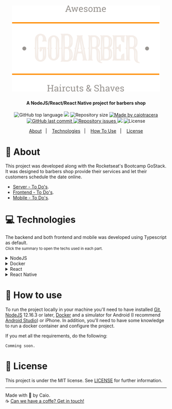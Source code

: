 <h1 align="center">
  <img src="website/src/assets/logo.svg">
  <br>
</h1>

<h4 align="center">
  A NodeJS/React/React Native project for barbers shop
</h4>

<p align="center">
  <img alt="GitHub top language" src="https://img.shields.io/github/languages/top/caiotracera/gobarber">

  <img src="https://img.shields.io/github/languages/count/caiotracera/gobarber">
	
  <img alt="Repository size" src="https://img.shields.io/github/repo-size/caiotracera/gobarber">
	
  <a href="https://www.linkedin.com/in/caiotracera/">
    <img alt="Made by caiotracera" src="https://img.shields.io/badge/made%20by-caiotracera-%230172B3">
  </a>

  <a href="https://github.com/caiotracera/gobarber/commits/master">
    <img alt="GitHub last commit" src="https://img.shields.io/github/last-commit/caiotracera/gobarber">
  </a>

  <a href="https://github.com/caiotracera/gobarber/issues">
    <img alt="Repository issues" src="https://img.shields.io/github/issues/caiotracera/gobarber">
  </a>

  <img src="https://api.codacy.com/project/badge/Grade/3dce22b3e7e142b2966d756ec9471c89"/>

  <img alt="License" src="https://img.shields.io/badge/license-MIT-brightgreen">
</p>

<p align="center">
  <a href="#rocket-about">About</a>&nbsp;&nbsp;&nbsp;|&nbsp;&nbsp;&nbsp;
  <a href="#computer-technologies">Technologies</a>&nbsp;&nbsp;&nbsp;|&nbsp;&nbsp;&nbsp;
  <a href="#thinking-how-to-use">How To Use</a>&nbsp;&nbsp;&nbsp;|&nbsp;&nbsp;&nbsp;
  <a href="#memo-license">License</a>
</p>

# :rocket: About
This project was developed along with the Rocketseat's Bootcamp GoStack. It was designed to barbers shop provide their services and let their customers schedule the date online.

- <a href="https://github.com/caiotracera/gobarber/issues/1">Server - To Do's</a>.
- <a href="https://github.com/caiotracera/gobarber/issues/2">Frontend - To Do's</a>.
- <a href="https://github.com/caiotracera/gobarber/issues/3">Mobile - To Do's</a>.

# :computer: Technologies
The backend and both frontend and mobile was developed using Typescript as default.<br />
<small>Click the summary to open the techs used in each part.</small>

<details>
  <summary>NodeJS</summary>
  
  * bcryptjs
  * cors
  * date-fns
  * express
  * jest
  * jsobwebtoken
  * multer
  * ts-node-dev
  * ts-jest
  * tsyringe
  * typeorm
  * uuidv4
  * ESLint with Prettier (using <a href="https://github.com/airbnb/javascript">Airbnb's Style Guide</a>) and EditorConfig.
</details>

<details>
  <summary>Docker</summary>

  * Postgres
</details>
  
<details>
  <summary>React</summary>

  * axios
  * polished
  * react-icons
  * react-router-dom
  * react-spring
  * styled-components
  * unform
  * uuidv4
  * yup
  * jest
  * ESLint with Prettier (using <a href="https://github.com/airbnb/javascript">Airbnb's Style Guide</a>) and EditorConfig.
</details>

<details>
  <summary>React Native</summary>

  * async-storage
  * axios
  * masked-view
  * react-navigation
  * react-native-gesture-handler
  * react-native-iphone-x-helper
  * react-native-reanimated
  * react-native-safe-area-context
  * react-native-screens
  * react-native-vector-icons
  * styled-components
  * yup
  * jest
  * ESLint with Prettier (using <a href="https://github.com/airbnb/javascript">Airbnb's Style Guide</a>) and EditorConfig.
</details>

# :thinking: How to use
To run the project locally in your machine you'll need to have installed <a href="https://git-scm.com/">Git</a>, <a href="https://nodejs.org/en/">NodeJS</a> 12.16.3 or later, <a href="https://www.docker.com/">Docker</a> and a simulator for Android (I recommend <a href="https://developer.android.com/studio">Android Studio</a>) or iPhone. In addition, you'll need to have some knowledge to run a docker container and configure the project.

If you met all the requirements, do the following:
```shell
Comming soon.
```

# :memo: License
This project is under the MIT license. See [LICENSE](LICENSE) for further information.

--- 

Made with :sparkling_heart: by Caio.
<br>
:coffee: <a href="https://www.linkedin.com/in/caiotracera/">Can we have a coffe? Get in touch!</a>